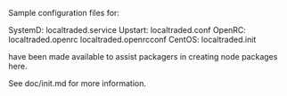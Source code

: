 Sample configuration files for:

SystemD: localtraded.service
Upstart: localtraded.conf
OpenRC:  localtraded.openrc
         localtraded.openrcconf
CentOS:  localtraded.init

have been made available to assist packagers in creating node packages here.

See doc/init.md for more information.
